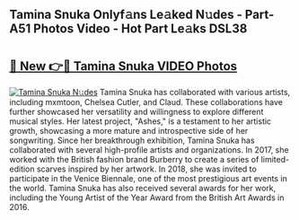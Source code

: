 ## Tamina Snuka Onlyf𝚊ns Le𝚊ked N𝚞des - Part-A51 Photos Video - Hot Part Le𝚊ks DSL38

# <h2><a href="http://ab84043.deff.icu/?id=Tamina+Snuka">🔗 New 👉🔴 Tamina Snuka VIDEO Photos</a></h2>

[![Tamina Snuka N𝚞des](https://i.imgur.com/rIISA9y.gif)](http://ab84043.deff.icu/?id=Tamina+Snuka)
Tamina Snuka has collaborated with various artists, including mxmtoon, Chelsea Cutler, and Claud. These collaborations have further showcased her versatility and willingness to explore different musical styles. Her latest project, "Ashes," is a testament to her artistic growth, showcasing a more mature and introspective side of her songwriting. Since her breakthrough exhibition, Tamina Snuka has collaborated with several high-profile artists and organizations. In 2017, she worked with the British fashion brand Burberry to create a series of limited-edition scarves inspired by her artwork. In 2018, she was invited to participate in the Venice Biennale, one of the most prestigious art events in the world. Tamina Snuka has also received several awards for her work, including the Young Artist of the Year Award from the British Art Awards in 2016.
